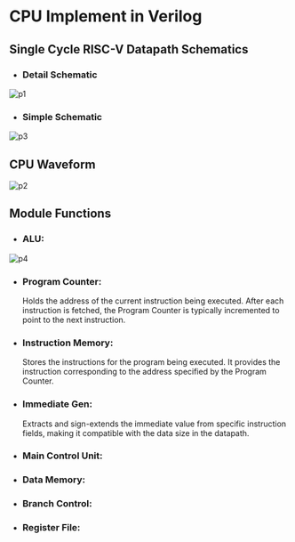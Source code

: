 # CPU Implement in Verilog
## Single Cycle RISC-V Datapath Schematics
- ### Detail Schematic
![p1](https://github.com/ChingSsuyuan/CPU_Implement_Verilog/blob/824c368b2396667f14397a4a7d7e41988461efb3/Design%20Schematics/CPU1.png)
- ### Simple Schematic
![p3](https://github.com/ChingSsuyuan/CPU_Implement_Verilog/blob/0ee61d5a37c2c4a72669923d3575d11ccf364f6d/Design%20Schematics/Cpu_3.png)
## CPU Waveform 
![p2](https://github.com/ChingSsuyuan/CPU_Implement_Verilog/blob/460033829c0336be8cc324d4e1cf62db5998eb88/Design%20Schematics/Cpu_Waveform.png)

## Module Functions
- ### ALU: 
![p4](https://github.com/ChingSsuyuan/CPU_Implement_Verilog/blob/bc1fbd9cbc426db116dc6ba92ff4baf3de0b7096/Design%20Schematics/ALU.png)
- ### Program Counter:
  Holds the address of the current instruction being executed. After each instruction is fetched, the Program Counter is typically incremented to point to the next instruction. 
- ### Instruction Memory:
  Stores the instructions for the program being executed. It provides the instruction corresponding to the address specified by the Program Counter.
- ### Immediate Gen:
  Extracts and sign-extends the immediate value from specific instruction fields, making it compatible with the data size in the datapath.
- ### Main Control Unit:
- ### Data Memory:
- ### Branch Control:
- ### Register File:
